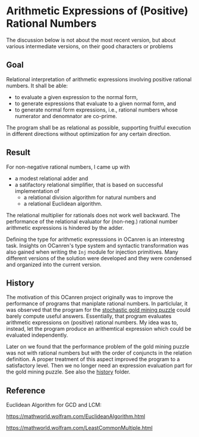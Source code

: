 # Arithmetic Expressions of (Positive) Rational Numbers
The discussion below is not about the most recent version, but about various intermediate
versions, on their good characters or problems 
## Goal

Relational interpretation of arithmetic expressions involving positive rational numbers.
It shall be able:

- to evaluate a given expression to the normal form,
- to generate expressions that evaluate to a given normal form, and
- to generate normal form expressions, i.e., rational numbers whose numerator and denomnator are co-prime.

The program shall be as relational as
possible, supporting fruitful execution in different directions without optimization
for any certain direction.

## Result

For non-negative rational numbers,
I came up with
- a modest relational adder and
- a satifactory relational simplifier, that is  based on successful implementation of 
    - a relational division algorithm for natural numbers and
    - a relational Euclidean algorithm.

The relational multiplier for rationals does not work well backward.
The performance of the relational evaluator for (non-neg.) rational number arithmetic expressions
is hindered by the adder.

Defining the type for arithmetic expresssions in OCanren is an
interestng task. Insights on OCanren's type system and syntactic transformation was also gained
when writing the `Inj` module for injection primitives. Many different versions of the solution
were developed and they were condensed and organized into the current version. 

## History

The motivation of this OCanren project originally was to improve the performance of
programs that maniplate rational numbers. In particlular, it was observed that the
program for the [stochastic gold mining puzzle](../Gold_Mining) could barely
compute useful answers. 
 Essentially, that program evaluates arithmetic expressions
 on  (positive) rational numbers. My idea was to, instead, let the program
 produce an arithemtical expression which could be evaluated independently.
 

Later on we found that the performance problem of the gold mining puzzle was not with
rational numbers but with the order of conjuncts in the relation definition. A proper treatment of
this aspect improved the program to a satisfactory level. Then we no longer need an
expression evaluation part for the gold mining puzzle. See also the [history](history) folder.



## Reference

Euclidean Algorithm for GCD and LCM:

https://mathworld.wolfram.com/EuclideanAlgorithm.html

https://mathworld.wolfram.com/LeastCommonMultiple.html